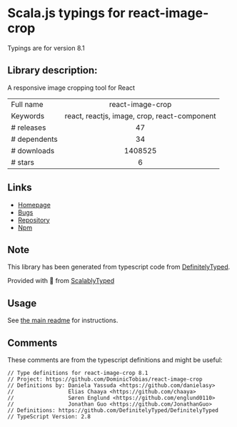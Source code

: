 
# Scala.js typings for react-image-crop

Typings are for version 8.1

## Library description:
A responsive image cropping tool for React

|                    |                 |
| ------------------ | :-------------: |
| Full name          | react-image-crop |
| Keywords           | react, reactjs, image, crop, react-component |
| # releases         | 47 |
| # dependents       | 34 |
| # downloads        | 1408525 |
| # stars            | 6 |

## Links
- [Homepage](https://github.com/DominicTobias/react-image-crop#readme)
- [Bugs](https://github.com/DominicTobias/react-image-crop/issues)
- [Repository](https://github.com/DominicTobias/react-image-crop)
- [Npm](https://www.npmjs.com/package/react-image-crop)
    


## Note
This library has been generated from typescript code from [DefinitelyTyped](https://definitelytyped.org).

Provided with :purple_heart: from [ScalablyTyped](https://github.com/oyvindberg/ScalablyTyped)

## Usage
See [the main readme](../../readme.md) for instructions.

## Comments

These comments are from the typescript definitions and might be useful:
```
// Type definitions for react-image-crop 8.1
// Project: https://github.com/DominicTobias/react-image-crop
// Definitions by: Daniela Yassuda <https://github.com/danielasy>
//                 Elias Chaaya <https://github.com/chaaya>
//                 Søren Englund <https://github.com/englund0110>
//                 Jonathan Guo <https://github.com/JonathanGuo>
// Definitions: https://github.com/DefinitelyTyped/DefinitelyTyped
// TypeScript Version: 2.8

```

